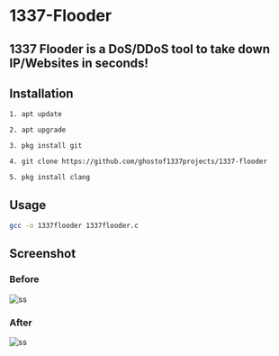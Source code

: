 # 1337-Flooder

## 1337 Flooder is a DoS/DDoS tool to take down IP/Websites in seconds!


## Installation

```
1. apt update
```
```
2. apt upgrade
```
```
3. pkg install git
```
```
4. git clone https://github.com/ghostof1337projects/1337-flooder
```

```
5. pkg install clang
```

## Usage

```bash
gcc -o 1337flooder 1337flooder.c
```

## Screenshot

### Before
![ss](https://cdn.discordapp.com/attachments/1168461103257358337/1171034071376343080/image.png?ex=655b3577&is=6548c077&hm=412e62093f1882040e03ec3bd4617a3bc7e1594038873ce997fa5cafd0ff3f39&)

### After
![ss](https://media.discordapp.net/attachments/1168461103257358337/1171033898554236989/image-50.png?ex=655b354e&is=6548c04e&hm=535eaabd0ca03b13b64c0d0dcb0f7c2f5e4bbc1ed02c2f8bddbf85f75efee4ff&=&width=996&height=491)
